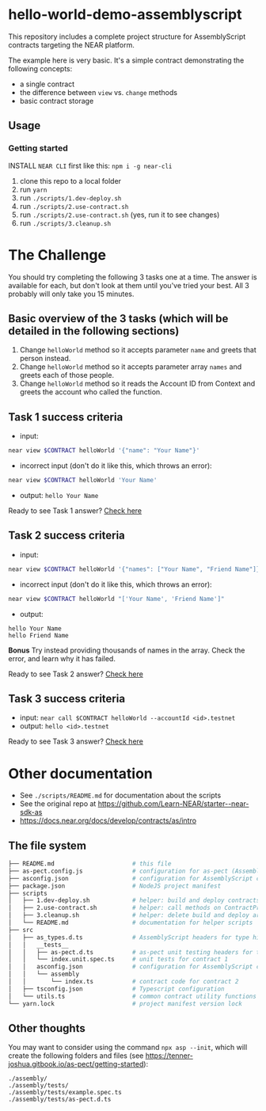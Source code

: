 # hello-world-demo-assemblyscript

This repository includes a complete project structure for AssemblyScript contracts targeting the NEAR platform.

The example here is very basic. It's a simple contract demonstrating the following concepts:

- a single contract
- the difference between `view` vs. `change` methods
- basic contract storage

## Usage

### Getting started

INSTALL `NEAR CLI` first like this: `npm i -g near-cli`

1. clone this repo to a local folder
2. run `yarn`
3. run `./scripts/1.dev-deploy.sh`
4. run `./scripts/2.use-contract.sh`
5. run `./scripts/2.use-contract.sh` (yes, run it to see changes)
6. run `./scripts/3.cleanup.sh`

# The Challenge

You should try completing the following 3 tasks one at a time. The answer is available for each, but don't look at them until you've tried your best. All 3 probably will only take you 15 minutes.

## Basic overview of the 3 tasks (which will be detailed in the following sections)

1. Change `helloWorld` method so it accepts parameter `name` and greets that person instead.
1. Change `helloWorld` method so it accepts parameter array `names` and greets each of those people.
1. Change `helloWorld` method so it reads the Account ID from Context and greets the account who called the function.

## Task 1 success criteria

- input:

```bash
near view $CONTRACT helloWorld '{"name": "Your Name"}'
```

- incorrect input (don't do it like this, which throws an error):

```bash
near view $CONTRACT helloWorld 'Your Name'
```

- output: `hello Your Name`

Ready to see Task 1 answer? [Check here](answers/challenge-task-1.md)

## Task 2 success criteria

- input:

```bash
near view $CONTRACT helloWorld '{"names": ["Your Name", "Friend Name"]}'
```

- incorrect input (don't do it like this, which throws an error):

```bash
near view $CONTRACT helloWorld "['Your Name', 'Friend Name']"
```

- output:

```
hello Your Name
hello Friend Name
```

**Bonus**
Try instead providing thousands of names in the array. Check the error, and learn why it has failed.

Ready to see Task 2 answer? [Check here](answers/challenge-task-2.md)

## Task 3 success criteria

- input: `near call $CONTRACT helloWorld --accountId <id>.testnet`
- output: `hello <id>.testnet`

Ready to see Task 3 answer? [Check here](answers/challenge-task-3.md)

# Other documentation

- See `./scripts/README.md` for documentation about the scripts
- See the original repo at https://github.com/Learn-NEAR/starter--near-sdk-as
- https://docs.near.org/docs/develop/contracts/as/intro

## The file system

```sh
├── README.md                      # this file
├── as-pect.config.js              # configuration for as-pect (AssemblyScript unit testing)
├── asconfig.json                  # configuration for AssemblyScript compiler (supports multiple contracts)
├── package.json                   # NodeJS project manifest
├── scripts
│   ├── 1.dev-deploy.sh            # helper: build and deploy contracts
│   ├── 2.use-contract.sh          # helper: call methods on ContractPromise
│   ├── 3.cleanup.sh               # helper: delete build and deploy artifacts
│   └── README.md                  # documentation for helper scripts
├── src
│   ├── as_types.d.ts              # AssemblyScript headers for type hints
│   │   __tests__
│   │   ├── as-pect.d.ts           # as-pect unit testing headers for type hints
│   │   └── index.unit.spec.ts     # unit tests for contract 1
│   │   asconfig.json              # configuration for AssemblyScript compiler (one per contract)
│   │   └── assembly
│   │       └── index.ts           # contract code for contract 2
│   ├── tsconfig.json              # Typescript configuration
│   └── utils.ts                   # common contract utility functions
└── yarn.lock                      # project manifest version lock
```

## Other thoughts

You may want to consider using the command `npx asp --init`, which will create the following folders and files (see https://tenner-joshua.gitbook.io/as-pect/getting-started):

```
./assembly/
./assembly/tests/
./assembly/tests/example.spec.ts
./assembly/tests/as-pect.d.ts
```
